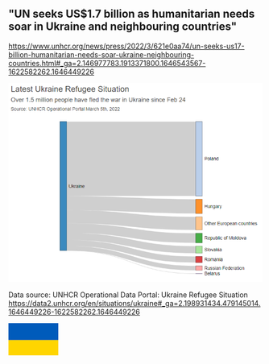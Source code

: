 ## "UN seeks US$1.7 billion as humanitarian needs soar in Ukraine and neighbouring countries"
https://www.unhcr.org/news/press/2022/3/621e0aa74/un-seeks-us17-billion-humanitarian-needs-soar-ukraine-neighbouring-countries.html#_ga=2.146977783.1913371800.1646543567-1622582262.1646449226

![This is an image](https://github.com/colam2021/UkraineRefugeeFlow/blob/main/Flow.png)

Data source: UNHCR Operational Data Portal: Ukraine Refugee Situation   
https://data2.unhcr.org/en/situations/ukraine#_ga=2.198931434.479145014.1646449226-1622582262.1646449226  

![This is an image](https://github.com/colam2021/UkraineRefugeeFlow/blob/main/flag.png)

